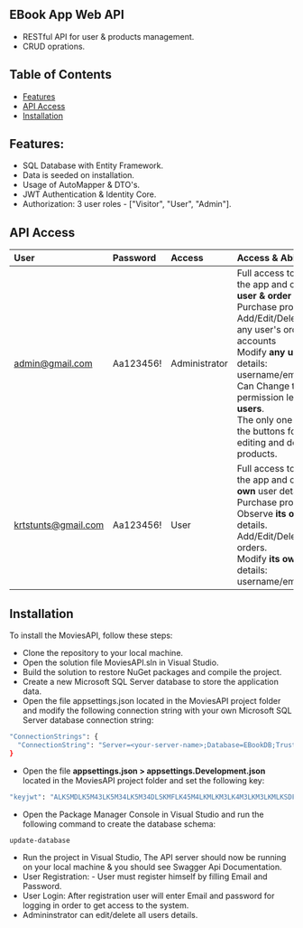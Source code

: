 ## EBook App Web API 
- RESTful API for user & products management.
- CRUD oprations.

## Table of Contents

- [Features](#features)
- [API Access](#api-access)
- [Installation](#installation)


## Features:
- SQL Database with Entity Framework.
- Data is seeded on installation.
- Usage of AutoMapper & DTO's.
- JWT Authentication & Identity Core.
- Authorization: 3 user roles - ["Visitor", "User", "Admin"].


## API Access
| User              | Password                   | Access       |  Access & Abilities           |        
| :---------------  | :------------------------- | :----------- | :-----------
| admin@gmail.com   | Aa123456!                   | Administrator|  Full access to any page in the app and observe <strong>any user & order</strong> details.<br> Purchase products.<br>Add/Edit/Delete products, any user's orders and accounts <br> Modify <strong>any user's</strong> account details: username/email/password.<br> Can Change the permission levels of <strong>all users</strong>.<br>The only one who can see the buttons for adding, editing and deleting products.|
| krtstunts@gmail.com    | Aa123456!                   | User         |Full access to any page in the app and observe <strong>its own</strong> user details.<br> Purchase products.<br>Observe <strong>its own</strong> user details.<br>Add/Edit/Delete <strong>its own</strong> orders.<br> Modify <strong>its own</strong> account's details:  username/email/password. |


## Installation

To install the MoviesAPI, follow these steps:
- Clone the repository to your local machine.
- Open the solution file MoviesAPI.sln in Visual Studio.
- Build the solution to restore NuGet packages and compile the project.
- Create a new Microsoft SQL Server database to store the application data.
- Open the file appsettings.json located in the MoviesAPI project folder and modify the following connection string with your own Microsoft SQL Server database connection string:
```bash
"ConnectionStrings": {
  "ConnectionString": "Server=<your-server-name>;Database=EBookDB;Trusted_Connection = True;TrustServerCertificate= True;"
}
```
- Open the file <strong> appsettings.json > appsettings.Development.json </strong> located in the MoviesAPI project folder and set the following key:
```bash
"keyjwt": "ALKSMDLK5M43LK5M34LK5M34DLSKMFLK45M4LKMLKM3LK4M3LKM3LKMLKSDFM"
```

- Open the Package Manager Console in Visual Studio and run the following command to create the database schema:
```bash
update-database
```
- Run the project in Visual Studio, The API server should now be running on your local machine & you should see Swagger Api Documentation.
- User Registration: - User must register himself by filling Email and Password.
- User Login: After registration user will enter Email and password for logging in order to get access to the system.
- Admininstrator can edit/delete all users details.

  
